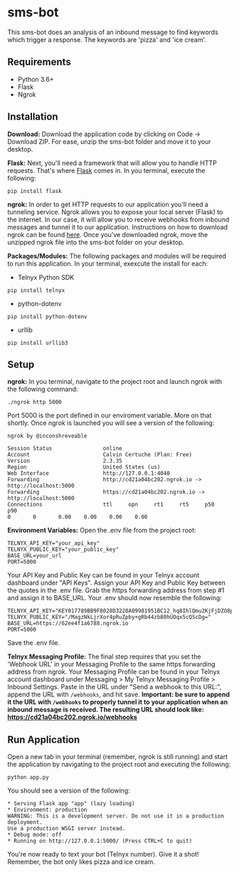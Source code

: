 # sms-bot

This sms-bot does an analysis of an inbound message to find keywords which trigger a response. The keywords are 'pizza' and 'ice cream'.  

## Requirements

- Python 3.6+
- Flask 
- Ngrok

## Installation

**Download:** Download the application code by clicking on Code -> Download ZIP. For ease, unzip the sms-bot folder and move it to your desktop. 

**Flask:** Next, you'll need a framework that will allow you to handle HTTP requests. That's where [Flask](https://pypi.org/project/Flask/) comes in. In you terminal, execute the following:

```
pip install flask
```

**ngrok:** In order to get HTTP requests to our application you'll need a tunneling service. Ngrok allows you to expose your local server (Flask) to the internet. In our case, it will allow you to receive webhooks from inbound messages and tunnel it to our application. Instructions on how to download ngrok can be found [here](https://ngrok.com/download). Once you've downloaded ngrok, move the unzipped ngrok file into the sms-bot folder on your desktop. 

**Packages/Modules:** The following packages and modules will be required to run this application. In your terminal, exexcute the install for each:
   
- Telnyx Python SDK
```
pip install telnyx
```
- python-dotenv
```
pip install python-dotenv
```
- urllib
```
pip install urllib3
```

## Setup

**ngrok:** In you terminal, navigate to the project root and launch ngrok with the following command:

``` 
./ngrok http 5000
```
Port 5000 is the port defined in our enviroment variable. More on that shortly. Once ngrok is launched you will see a version of the following:
   
```
ngrok by @inconshreveable

Session Status                online
Account                       Calvin Certuche (Plan: Free)
Version                       2.3.35
Region                        United States (us)
Web Interface                 http://127.0.0.1:4040
Forwarding                    http://cd21a04bc202.ngrok.io -> http://localhost:5000
Forwarding                    https://cd21a04bc202.ngrok.io -> http://localhost:5000                                                                                                                      
Connections                   ttl     opn     rt1     rt5     p50     p90                                                                                                                         0       0       0.00    0.00    0.00    0.00

```

**Environment Variables:** Open the .env file from the project root:

```
TELNYX_API_KEY="your_api_key"
TELNYX_PUBLIC_KEY="your_public_key"
BASE_URL=your_url
PORT=5000
```    
       
Your API Key and Public Key can be found in your Telnyx account dashboard under "API Keys". Assign your API Key and Public Key between the quotes in the .env        file. Grab the https forwarding address from step #1 and assign it to BASE_URL. Your .env should now resemble the following:

```
TELNYX_API_KEY="KEY017789BB9F8028D3228A09981951BC12_hq8IhlQmu2KjFjDZO8pQwL"
TELNYX_PUBLIC_KEY="/MagzNkLjrXor4pRuZpby+gRb44zb80hUOqx5cQScDg="
BASE_URL=https://62ee4f1a6788.ngrok.io
PORT=5000
``` 

Save the .env file. 

**Telnyx Messaging Profile:** The final step requires that you set the 'Webhook URL' in your Messaging Profile to the same https forwarding address from ngrok. Your Messaging Profile can be found in your Telnyx account dashboard under Messaging > My Telnyx Messaging Profile > Inbound Settings. Paste in the URL under "Send a webhook to this URL:", append the URL with `/webhooks`, and hit save. **Important: be sure to append it the URL with `/webhooks` to properly tunnel it to your application when an inbound message is received. The resulting URL should look like: https://cd21a04bc202.ngrok.io/webhooks**

## Run Application 

Open a new tab in your terminal (remember, ngrok is still running) and start the application by navigating to the project root and executing the following:

``` 
python app.py 
```

You should see a version of the following:

``` 
* Serving Flask app "app" (lazy loading)
* Environment: production
WARNING: This is a development server. Do not use it in a production deployment.
Use a production WSGI server instead.
* Debug mode: off
* Running on http://127.0.0.1:5000/ (Press CTRL+C to quit)
```

You're now ready to text your bot (Telnyx number). Give it a shot! Remember, the bot only likes pizza and ice cream. 
